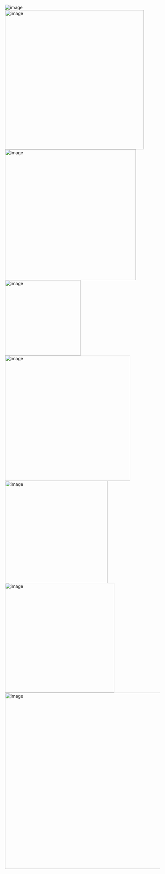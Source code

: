 ![image](https://user-images.githubusercontent.com/43515480/236118657-085ac6d0-fb46-47bf-b684-4a3a38534d67.png)
<img width="452" alt="image" src="https://user-images.githubusercontent.com/43515480/236123190-e7867e21-a589-4b16-8640-74c7d53aa368.png">
<img width="425" alt="image" src="https://user-images.githubusercontent.com/43515480/236139343-987b4c88-991c-4ee4-94ab-a2748f27087b.png">
<img width="245" alt="image" src="https://user-images.githubusercontent.com/43515480/236140002-bd43ee87-3993-4b69-a765-56f49cde95b9.png">
<img width="407" alt="image" src="https://user-images.githubusercontent.com/43515480/236140641-3d6642fc-3722-424c-a9ab-fabcb2b81b53.png">
<img width="333" alt="image" src="https://user-images.githubusercontent.com/43515480/236146914-b888223a-b89a-411c-8fff-5dff3a53c5c6.png">
<img width="356" alt="image" src="https://user-images.githubusercontent.com/43515480/236147638-bb358c2b-b499-409d-8a30-485d35c08340.png">
<img width="572" alt="image" src="https://user-images.githubusercontent.com/43515480/236147793-4533657f-dbe7-413e-bb38-93f3b8bdcb52.png">

